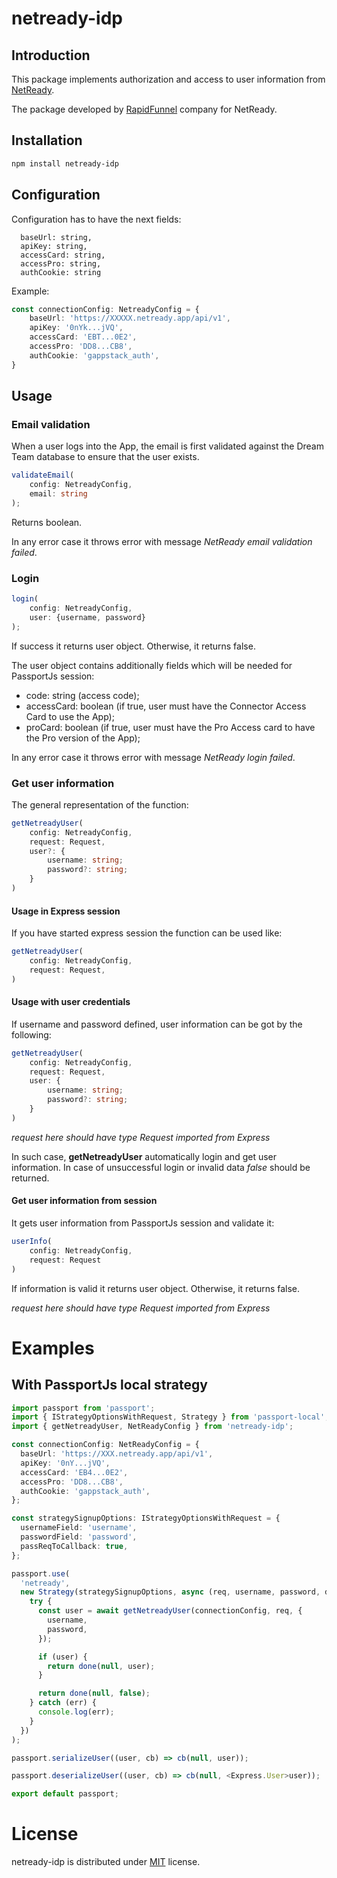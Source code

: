 # netready-idp

## Introduction

This package implements authorization and access to user information from [NetReady](https://netready.co.za/).

The package developed by [RapidFunnel](https://rapidfunnel.com/) company for NetReady.

## Installation

```bash
npm install netready-idp
```

## Configuration

Configuration has to have the next fields:

```text
  baseUrl: string,
  apiKey: string,
  accessCard: string,
  accessPro: string,
  authCookie: string
```

Example:

```typescript
const connectionConfig: NetreadyConfig = {
    baseUrl: 'https://XXXXX.netready.app/api/v1',
    apiKey: '0nYk...jVQ',
    accessCard: 'EBT...0E2',
    accessPro: 'DD8...CB8',
    authCookie: 'gappstack_auth',
}
```

## Usage

### Email validation

When a user logs into the App, the email is first validated against the Dream Team database
to ensure that the user exists.

```typescript
validateEmail(
    config: NetreadyConfig,
    email: string
);
```

Returns boolean.

In any error case it throws error with message _NetReady email validation failed_.

### Login

```typescript
login(
    config: NetreadyConfig,
    user: {username, password}
);
```

If success it returns user object. Otherwise, it returns false.

The user object contains additionally fields which will be needed for PassportJs session:

- code: string (access code);
- accessCard: boolean (if true, user must have the Connector Access Card to use the App);
- proCard: boolean (if true, user must have the Pro Access card to have the Pro version of the App);

In any error case it throws error with message _NetReady login failed_.

### Get user information

The general representation of the function:

```ts
getNetreadyUser(
    config: NetreadyConfig,
    request: Request,
    user?: {
        username: string;
        password?: string;
    }
)
```

#### Usage in Express session

If you have started express session the function can be used like:

```ts
getNetreadyUser(
    config: NetreadyConfig,
    request: Request,
)
```

#### Usage with user credentials

If username and password defined, user information can be got by the following:

```ts
getNetreadyUser(
    config: NetreadyConfig,
    request: Request,
    user: {
        username: string;
        password?: string;
    }
)
```

_request here should have type Request imported from Express_

In such case, **getNetreadyUser** automatically login and get user information. In case of unsuccessful login or invalid data _false_ should be returned.

#### Get user information from session

It gets user information from PassportJs session and validate it: 

```ts
userInfo(
    config: NetreadyConfig,
    request: Request
)
```

If information is valid it returns user object. Otherwise, it returns false.

_request here should have type Request imported from Express_


#  Examples

## With PassportJs local strategy

```typescript
import passport from 'passport';
import { IStrategyOptionsWithRequest, Strategy } from 'passport-local';
import { getNetreadyUser, NetReadyConfig } from 'netready-idp';

const connectionConfig: NetReadyConfig = {
  baseUrl: 'https://XXX.netready.app/api/v1',
  apiKey: '0nY...jVQ',
  accessCard: 'EB4...0E2',
  accessPro: 'DD8...CB8',
  authCookie: 'gappstack_auth',
};

const strategySignupOptions: IStrategyOptionsWithRequest = {
  usernameField: 'username',
  passwordField: 'password',
  passReqToCallback: true,
};

passport.use(
  'netready',
  new Strategy(strategySignupOptions, async (req, username, password, done) => {
    try {
      const user = await getNetreadyUser(connectionConfig, req, {
        username,
        password,
      });

      if (user) {
        return done(null, user);
      }

      return done(null, false);
    } catch (err) {
      console.log(err);
    }
  })
);

passport.serializeUser((user, cb) => cb(null, user));

passport.deserializeUser((user, cb) => cb(null, <Express.User>user));

export default passport;
```

# License

netready-idp is distributed under [MIT](https://opensource.org/license/mit/) license.
